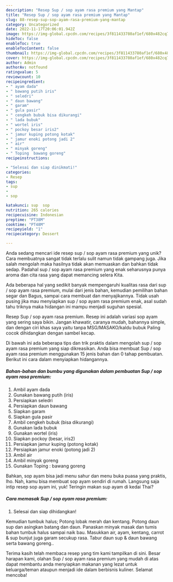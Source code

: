 ```yaml
---
description: "Resep Sup / sop ayam rasa premium yang Mantap"
title: "Resep Sup / sop ayam rasa premium yang Mantap"
slug: 88-resep-sup-sop-ayam-rasa-premium-yang-mantap
category: Uncategorized
date: 2022-11-17T20:06:01.942Z
image: https://img-global.cpcdn.com/recipes/3f811433780af1ef/680x482cq70/sup-sop-ayam-rasa-premium-foto-resep-utama.jpg
hideToc: false
enableToc: true
enableTocContent: false
thumbnail: https://img-global.cpcdn.com/recipes/3f811433780af1ef/680x482cq70/sup-sop-ayam-rasa-premium-foto-resep-utama.jpg
cover: https://img-global.cpcdn.com/recipes/3f811433780af1ef/680x482cq70/sup-sop-ayam-rasa-premium-foto-resep-utama.jpg
author: Admin
authorAv: notfound
ratingvalue: 5
reviewcount: 10
recipeingredient:
- " ayam dada"
- " bawang putih iris"
- " seledri"
- " daun bawang"
- " garam"
- " gula pasir"
- " cengkeh bubuk bisa dikurangi"
- " lada bubuk"
- " wortel iris"
- " pockoy besar iris2"
- " jamur kuping potong kotak"
- " jamur enoki potong jadi 2"
- " air"
- " minyak goreng"
- " Toping  bawang goreng"
recipeinstructions:

- "Selesai dan siap dinikmati!"
categories:
- Resep
tags:
- sup
- 
- sop

katakunci: sup  sop 
nutrition: 265 calories
recipecuisine: Indonesian
preptime: "PT38M"
cooktime: "PT48M"
recipeyield: "1"
recipecategory: Dessert

---
```





Anda sedang mencari ide resep sup / sop ayam rasa premium yang unik? Cara membuatnya sangat tidak terlalu sulit namun tidak gampang juga. Jika salah mengolah maka hasilnya tidak akan memuaskan dan bahkan tidak sedap. Padahal sup / sop ayam rasa premium yang enak seharusnya punya aroma dan cita rasa yang dapat memancing selera Kita.





Ada beberapa hal yang sedikit banyak mempengaruhi kualitas rasa dari sup / sop ayam rasa premium, mulai dari jenis bahan, kemudian pemilihan bahan segar dan Bagus, sampai cara membuat dan menyajikannya. Tidak usah pusing jika mau menyiapkan sup / sop ayam rasa premium enak,      asal sudah tahu triknya maka hidangan ini mampu menjadi suguhan spesial.














Resep Sup / sop ayam rasa premium. Resep ini adalah variasi sop ayam yang sering saya bikin. Jangan khawatir, caranya mudah, bahannya simple, dan dengan ciri khas saya yaitu tanpa MSG/MASAKO/kaldu bubuk Paling cocok dihidangkan dengan sambel kecap.






Di bawah ini ada beberapa tips dan trik praktis dalam mengolah sup / sop ayam rasa premium yang siap dikreasikan. Anda bisa membuat Sup / sop ayam rasa premium menggunakan 15 jenis bahan dan 0 tahap pembuatan. Berikut ini cara dalam menyiapkan hidangannya.

<!--inarticleads1-->

##### Bahan-bahan dan bumbu yang digunakan dalam pembuatan Sup / sop ayam rasa premium:

1. Ambil  ayam dada
1. Gunakan  bawang putih (iris)
1. Persiapkan  seledri
1. Persiapkan  daun bawang
1. Siapkan  garam
1. Siapkan  gula pasir
1. Ambil  cengkeh bubuk (bisa dikurangi)
1. Gunakan  lada bubuk
1. Gunakan  wortel (iris)
1. Siapkan  pockoy (besar, iris2)
1. Persiapkan  jamur kuping (potong kotak)
1. Persiapkan  jamur enoki (potong jadi 2)
1. Ambil  air
1. Ambil  minyak goreng
1. Gunakan  Toping : bawang goreng


Bahkan, sop ayam bisa jadi menu sahur dan menu buka puasa yang praktis, lho. Nah, kamu bisa membuat sop ayam sendiri di rumah. Langsung saja intip resep sop ayam ini, yuk! Teringin makan sup ayam di kedai Thai? 

<!--inarticleads2-->

##### Cara memasak Sup / sop ayam rasa premium:


1. Selesai dan siap dihidangkan!

Kemudian tumbuk halus; Potong lobak merah dan kentang. Potong daun sup dan asingkan batang dan daun. Panaskan minyak masak dan tumis bahan tumbuk halus sampai naik bau. Masukkan air, ayam, kentang, carrot &amp; sup bunjut juga garam secukup rasa. Tabur daun sup &amp; daun bawang serta bawang goreng.. 

Terima kasih telah membaca resep yang tim kami tampilkan di sini. Besar harapan kami, olahan Sup / sop ayam rasa premium yang mudah di atas dapat membantu anda menyiapkan makanan yang lezat untuk keluarga/teman ataupun menjadi ide dalam berbisnis kuliner. Selamat mencoba!
